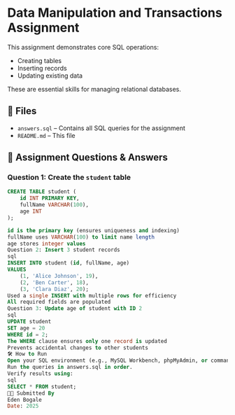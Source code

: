# Data Manipulation and Transactions Assignment

This assignment demonstrates core SQL operations:
- Creating tables
- Inserting records
- Updating existing data

These are essential skills for managing relational databases.

## 📂 Files
- `answers.sql` – Contains all SQL queries for the assignment
- `README.md` – This file

## 📝 Assignment Questions & Answers

### Question 1: Create the `student` table
```sql
CREATE TABLE student (
    id INT PRIMARY KEY,
    fullName VARCHAR(100),
    age INT
);

id is the primary key (ensures uniqueness and indexing)
fullName uses VARCHAR(100) to limit name length
age stores integer values
Question 2: Insert 3 student records
sql
INSERT INTO student (id, fullName, age)
VALUES 
    (1, 'Alice Johnson', 19),
    (2, 'Ben Carter', 18),
    (3, 'Clara Diaz', 20);
Used a single INSERT with multiple rows for efficiency
All required fields are populated
Question 3: Update age of student with ID 2
sql
UPDATE student
SET age = 20
WHERE id = 2;
The WHERE clause ensures only one record is updated
Prevents accidental changes to other students
🛠️ How to Run
Open your SQL environment (e.g., MySQL Workbench, phpMyAdmin, or command line).
Run the queries in answers.sql in order.
Verify results using:
sql
SELECT * FROM student;
🧑‍🏫 Submitted By
Eden Bogale
Date: 2025

